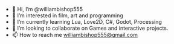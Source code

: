 - 👋 Hi, I’m @williambishop555
- 👀 I’m interested in film, art and programming
- 🌱 I’m currently learning Lua, Love2D, C#, Godot, Processing
- 💞️ I’m looking to collaborate on Games and interactive projects.
- 📫 How to reach me williambishop555@gmail.com

<!---
williambishop555/williambishop555 is a ✨ special ✨ repository because its `README.md` (this file) appears on your GitHub profile.
You can click the Preview link to take a look at your changes.
--->
